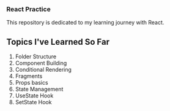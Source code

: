 <h3>React Practice</h3>

<p>This repository is dedicated to my learning journey with React.</p>

<h2>Topics I've Learned So Far</h2>

<ol>
  <li>Folder Structure </li>
  <li>Component Building </li>
  <li>Conditional Rendering</li>
  <li>Fragments</li>
  <li>Props basics</li>
  <li>State Management </li>
  <li>UseState Hook </li>
  <li>SetState Hook </li>
</ol>

